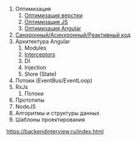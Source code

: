1. Оптимизация 
   1. [Оптимизация верстки](./Notes/Layout_(Вёрстка)/Оптимизация_вёрстки.md)
   2. [Оптимизация JS](./Notes/JS/Оптимизация_JS.md)
   3. [Оптимизация Angular](./Notes/Angular/Оптимизация_Angular.md)
1. [Синхронный/Асинхронный/Реактивный код](./Notes/JS/Async_Sync_Reactive.md)
2. Архитектура Angular
   1. Modules
   2. [Interceptors](./Notes/Angular/Interceptors.md)
   3. DI
   4. Injection
   5. Store (State)
1. Потоки (EventBus/EventLoop)
2. RxJs
   1. Потоки
1. Прототипы
2. NodeJS
3. Алгоритмы и структуры данных
4. Шаблоны проектирования


https://backendinterview.ru/index.html